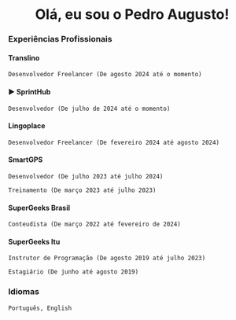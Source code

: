 <h1 align="center"> Olá, eu sou o Pedro Augusto! </h1>

### Experiências Profissionais

#### Translino

`Desenvolvedor Freelancer (De agosto 2024 até o momento)`

#### ▶️ SprintHub

`Desenvolvedor (De julho de 2024 até o momento)`

#### Lingoplace

`Desenvolvedor Freelancer (De fevereiro 2024 até agosto 2024)`

#### SmartGPS

`Desenvolvedor (De julho 2023 até julho 2024)`

`Treinamento (De março 2023 até julho 2023)`

#### SuperGeeks Brasil

`Conteudista (De março 2022 até fevereiro de 2024)`

#### SuperGeeks Itu

`Instrutor de Programação (De agosto 2019 até julho 2023)`

`Estagiário (De junho até agosto 2019)`

### Idiomas 

`Português, English`
